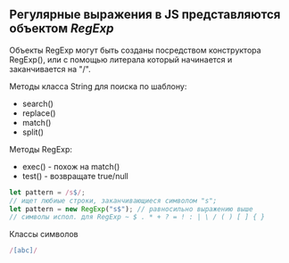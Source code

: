 ## Регулярные выражения в JS представляются объектом *RegExp*
Объекты RegExp могут быть созданы посредством конструктора RegExp(), или с помощью литерала который начинается и заканчивается на "/".

Методы класса String для поиска по шаблону:
- search()
- replace() 
- match() 
- split()

Методы RegExp:
- exec() - похож на match()
- test() - возвращате true/null

```js
let pattern = /s$/;
// ищет любиые строки, заканчивающиеся символом "s";
let pattern = new RegExp("s$"); // равносильно выражению выше
// символы испол. для RegExp ~ $ . * + ? = ! : | \ / ( ) [ ] { }
```
Классы символов 
```js 
/[abc]/ 
```
